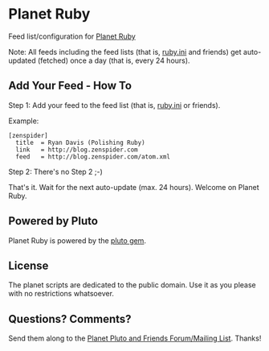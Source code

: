 # Planet Ruby

Feed list/configuration for [Planet Ruby](http://planetruby.herokuapp.com)

Note: All feeds including the feed lists (that is, [ruby.ini](ruby.ini) and friends)
get auto-updated (fetched) once a day (that is, every 24 hours).


## Add Your Feed - How To

Step 1: Add your feed to the feed list (that is, [ruby.ini](ruby.ini) or friends).


Example:

~~~
[zenspider]
  title  = Ryan Davis (Polishing Ruby)
  link   = http://blog.zenspider.com
  feed   = http://blog.zenspider.com/atom.xml
~~~

Step 2: There's no Step 2 ;-)

That's it. Wait for the next auto-update (max. 24 hours). Welcome on Planet Ruby.


## Powered by Pluto

Planet Ruby is powered by the [pluto gem](https://github.com/feedreader).


## License

The planet scripts are dedicated to the public domain.
Use it as you please with no restrictions whatsoever.

## Questions? Comments?

Send them along to the [Planet Pluto and Friends Forum/Mailing List](http://groups.google.com/group/feedreader).
Thanks!
